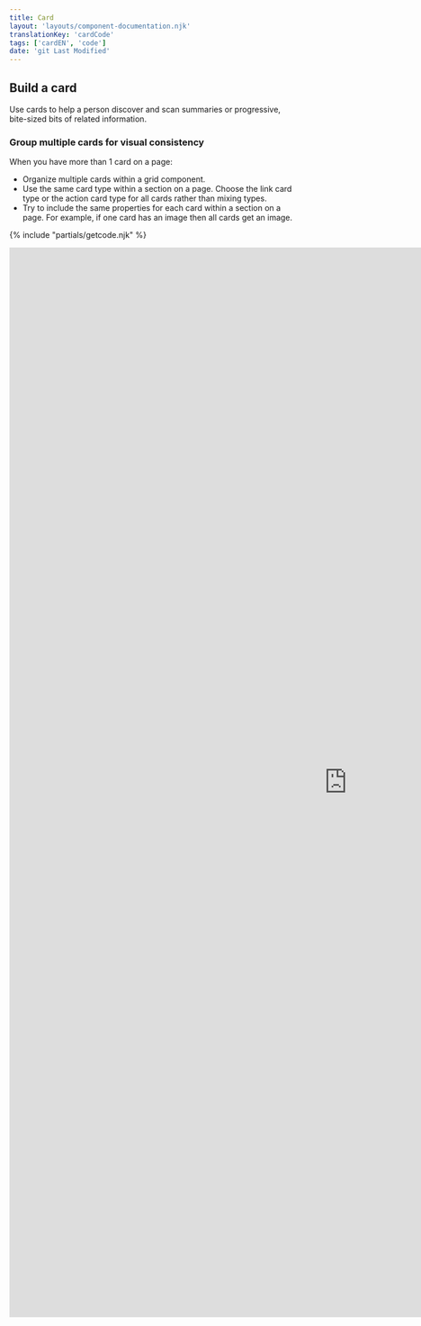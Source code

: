 ```yaml
---
title: Card
layout: 'layouts/component-documentation.njk'
translationKey: 'cardCode'
tags: ['cardEN', 'code']
date: 'git Last Modified'
---
```


## Build a card

Use cards to help a person discover and scan summaries or progressive, bite-sized bits of related information.

### Group multiple cards for visual consistency

When you have more than 1 card on a page:

- Organize multiple cards within a grid component.
- Use the same card type within a section on a page. Choose the link card type or the action card type for all cards rather than mixing types.
- Try to include the same properties for each card within a section on a page. For example, if one card has an image then all cards get an image.

{% include "partials/getcode.njk" %}

<iframe
  title="Overview of gcds-card properties and events."
  src="https://cds-snc.github.io/gcds-components/iframe.html?viewMode=docs&demo=true&singleStory=true&id=components-card--events-properties&lang=en"
  width="1200"
  height="1900"
  style="display: block; margin: 0 auto;"
  frameBorder="0"
  allow="clipboard-write"
></iframe>
